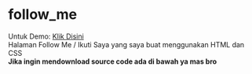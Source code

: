 # follow_me
Untuk Demo: <a href="https://infernux.my.id/sosmed" target="_blank">Klik Disini</a>
<br>
Halaman Follow Me / Ikuti Saya yang saya buat menggunakan HTML dan CSS
<br>
<b>Jika ingin mendownload source code ada di bawah ya mas bro </b>
